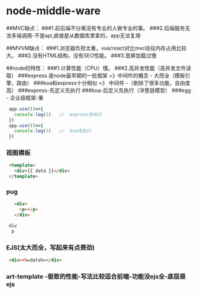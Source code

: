 # node-middle-ware
 ##MVC缺点： 
  ###1.前后端不分离没有专业的人做专业的事。 
  ###2.后端服务无法多端调用-不是api,直接是从数据库里拿的，app无法复用

  ##MVVM缺点：
  ###1.浏览器负担太重，vue/react对比mvc往往内存占用比较大。
  ###2.没有HTML结构，没有SEO性能。
  ###3.首屏加载过慢

  ##node的特性：
  ###1.计算性能（CPU）慢。
  ###2.高并发性能（高并发文件读取）
  ###express 是node最早期的一批框架 =》中间件的概念 - 大而全（模板引擎，路由）
  ###koa和express十分相似 =》 中间件 -（剔除了很多功能，自由度高）
  ###express-先定义先执行
  ###koa-后定义先执行（洋葱层模型）
  ###egg - 企业级框架-重

```javascript
 app.use(()=>{
   console.log(1)   //  express先执行
 })
 app.use(()=>{
   console.log(2)   //  koa先执行
 })
```
  ### 视图模板
```html
 <template>
   <div>{{ data }}</div>
 </template>
```

### pug
```html
   <div>
     <p></p>
   </div>
```
```html
 div
  p
```
### EJS(太大而全，写起来有点费劲)
```html
 <div><%=data%></div>
```
### art-template -极致的性能-写法比较适合前端-功能没ejs全-底层是ejs
